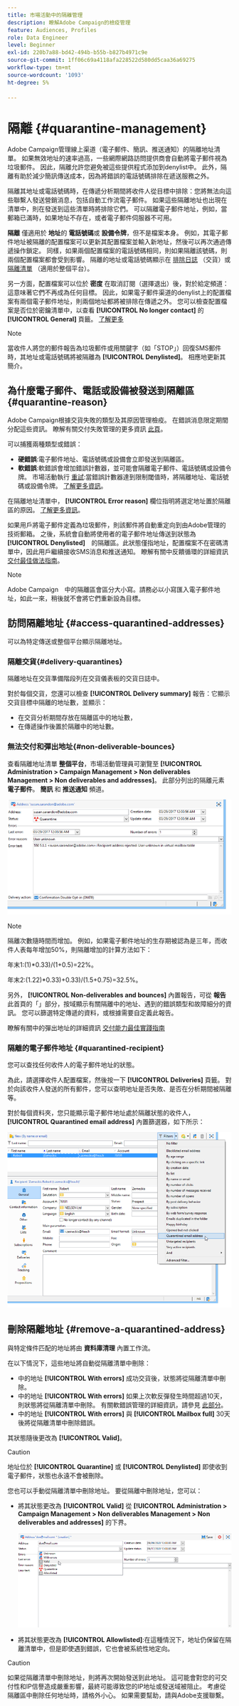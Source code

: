 ```yaml
---
title: 市場活動中的隔離管理
description: 瞭解Adobe Campaign的檢疫管理
feature: Audiences, Profiles
role: Data Engineer
level: Beginner
exl-id: 220b7a88-bd42-494b-b55b-b827b4971c9e
source-git-commit: 1ff06c69a4118afa228522d580dd5caa36a69275
workflow-type: tm+mt
source-wordcount: '1093'
ht-degree: 5%

---
```


# 隔離 {#quarantine-management}

Adobe Campaign管理線上渠道（電子郵件、簡訊、推送通知）的隔離地址清單。 如果無效地址的速率過高，一些網際網路訪問提供商會自動將電子郵件視為垃圾郵件。 因此，隔離允許您避免被這些提供程式添加到denylist中。 此外，隔離有助於減少簡訊傳送成本，因為將錯誤的電話號碼排除在遞送服務之外。

隔離其地址或電話號碼時，在傳遞分析期間將收件人從目標中排除：您將無法向這些聯繫人發送營銷消息，包括自動工作流電子郵件。 如果這些隔離地址也出現在清單中，則在發送到這些清單時將排除它們。 可以隔離電子郵件地址，例如，當郵箱已滿時，如果地址不存在，或者電子郵件伺服器不可用。

<!--For more on best practices to secure and optimize your deliveries, refer to [this page](delivery-best-practices.md).-->

**隔離** 僅適用於 **地址**&#x200B;的 **電話號碼**&#x200B;或 **設備令牌**，但不是檔案本身。 例如，其電子郵件地址被隔離的配置檔案可以更新其配置檔案並輸入新地址，然後可以再次通過傳遞操作鎖定。 同樣，如果兩個配置檔案的電話號碼相同，則如果隔離該號碼，則兩個配置檔案都會受到影響。 隔離的地址或電話號碼顯示在 [排除日誌](#delivery-quarantines) （交貨）或 [隔離清單](#non-deliverable-bounces) （適用於整個平台）。

另一方面，配置檔案可以位於 **密度** 在取消訂閱（選擇退出）後，對於給定頻道：這意味著它們不再成為任何目標。 因此，如果電子郵件渠道的denylist上的配置檔案有兩個電子郵件地址，則兩個地址都將被排除在傳遞之外。 您可以檢查配置檔案是否位於密鑰清單中，以查看 **[!UICONTROL No longer contact]** 的 **[!UICONTROL General]** 頁籤。 [了解更多](../audiences/view-profiles.md)

>[!NOTE]
>
>當收件人將您的郵件報告為垃圾郵件或用關鍵字（如「STOP」）回復SMS郵件時，其地址或電話號碼將被隔離為 **[!UICONTROL Denylisted]**。 相應地更新其簡介。

<!--For the email channel, email addresses are quarantined. For the mobile app channel, device tokens are quarantined. For the SMS channel, phone numbers are quarantined.?-->

## 為什麼電子郵件、電話或設備被發送到隔離區 {#quarantine-reason}

Adobe Campaign根據交貨失敗的類型及其原因管理檢疫。 在錯誤消息限定期間分配這些資訊。 瞭解有關交付失敗管理的更多資訊 [此頁](delivery-failures.md)。

可以捕獲兩種類型或錯誤：

* **硬錯誤**:電子郵件地址、電話號碼或設備會立即發送到隔離區。
* **軟錯誤**:軟錯誤會增加錯誤計數器，並可能會隔離電子郵件、電話號碼或設備令牌。 市場活動執行 [重試](delivery-failures.md#retries):當錯誤計數器達到限制閾值時，將隔離地址、電話號碼或設備令牌。 [了解更多資訊](delivery-failures.md#retries)。

在隔離地址清單中， **[!UICONTROL Error reason]** 欄位指明將選定地址置於隔離區的原因。 [了解更多資訊](#identifying-quarantined-addresses-for-the-entire-platform)。


如果用戶將電子郵件定義為垃圾郵件，則該郵件將自動重定向到由Adobe管理的技術郵箱。 之後，系統會自動將使用者的電子郵件地址傳送到狀態為　**[!UICONTROL Denylisted]**　的隔離區。此狀態僅指地址，配置檔案不在密碼清單中，因此用戶繼續接收SMS消息和推送通知。 瞭解有關中反饋循環的詳細資訊 [交付最佳做法指南](https://experienceleague.adobe.com/docs/deliverability-learn/deliverability-best-practice-guide/transition-process/infrastructure.html#feedback-loops)。

>[!NOTE]
>
>Adobe Campaign　中的隔離區會區分大小寫。請務必以小寫匯入電子郵件地址，如此一來，稍後就不會將它們重新設為目標。

## 訪問隔離地址 {#access-quarantined-addresses}

可以為特定傳送或整個平台顯示隔離地址。

### 隔離交貨{#delivery-quarantines}

隔離地址在交貨準備階段列在交貨儀表板的交貨日誌中。

對於每個交貨，您還可以檢查 **[!UICONTROL Delivery summary]** 報告：它顯示交貨目標中隔離的地址數，並顯示：

* 在交貨分析期間存放在隔離區中的地址數，
* 在傳遞操作後置於隔離中的地址數。

### 無法交付和彈出地址{#non-deliverable-bounces}

查看隔離地址清單 **整個平台**，市場活動管理員可瀏覽至  **[!UICONTROL Administration > Campaign Management > Non deliverables Management > Non deliverables and addresses]**。 此部分列出的隔離元素 **電子郵件**。 **簡訊** 和 **推送通知** 頻道。

![](assets/tech-quarantine.png)

>[!NOTE]
>
>隔離次數隨時間而增加。 例如，如果電子郵件地址的生存期被認為是三年，而收件人表每年增加50%，則隔離增加的計算方法如下：
>
>年末1:(1)&#42;0.33)/(1+0.5)=22%。
>
>年末2:(1.22)&#42;0.33)+0.33)/(1.5+0.75)=32.5%。

另外， **[!UICONTROL Non-deliverables and bounces]** 內置報告，可從 **報告** 此首頁的「」部分，按域顯示有關隔離中的地址、遇到的錯誤類型和故障細分的資訊。 您可以篩選特定傳遞的資料，或根據需要自定義此報告。

瞭解有關中的彈出地址的詳細資訊 [交付能力最佳實踐指南](https://experienceleague.adobe.com/docs/deliverability-learn/deliverability-best-practice-guide/metrics-for-deliverability/bounces.html)

### 隔離的電子郵件地址 {#quarantined-recipient}

您可以查找任何收件人的電子郵件地址的狀態。

為此，請選擇收件人配置檔案，然後按一下 **[!UICONTROL Deliveries]** 頁籤。 對於向該收件人發送的所有郵件，您可以查明地址是否失敗、是否在分析期間被隔離等。

對於每個資料夾，您只能顯示電子郵件地址處於隔離狀態的收件人， **[!UICONTROL Quarantined email address]** 內置篩選器，如下所示：

![](assets/quarantine-filter.png)


## 刪除隔離地址 {#remove-a-quarantined-address}

與特定條件匹配的地址將由 **資料庫清理** 內置工作流。

在以下情況下，這些地址將自動從隔離清單中刪除：

* 中的地址 **[!UICONTROL With errors]** 成功交貨後，狀態將從隔離清單中刪除。
* 中的地址 **[!UICONTROL With errors]** 如果上次軟反彈發生時間超過10天，則狀態將從隔離清單中刪除。 有關軟錯誤管理的詳細資訊，請參見 [此部分](#soft-error-management)。
* 中的地址 **[!UICONTROL With errors]** 與 **[!UICONTROL Mailbox full]** 30天後將從隔離清單中刪除錯誤。

其狀態隨後更改為 **[!UICONTROL Valid]**。

>[!CAUTION]
>
>地址位於 **[!UICONTROL Quarantine]** 或 **[!UICONTROL Denylisted]** 即使收到電子郵件，狀態也永遠不會被刪除。

您也可以手動從隔離清單中刪除地址。 要從隔離中刪除地址，您可以：

* 將其狀態更改為 **[!UICONTROL Valid]** 從 **[!UICONTROL Administration > Campaign Management > Non deliverables Management > Non deliverables and addresses]** 的下界。

   ![](assets/tech-quarantine-status.png)

* 將其狀態更改為 **[!UICONTROL Allowlisted]**:在這種情況下，地址仍保留在隔離清單中，但是即使遇到錯誤，它也會被系統性地定向。

>[!CAUTION]
>
>如果從隔離清單中刪除地址，則將再次開始發送到此地址。 這可能會對您的可交付性和IP信譽造成嚴重影響，最終可能導致您的IP地址或發送域被阻止。 考慮從隔離區中刪除任何地址時，請格外小心。 如果需要幫助，請與Adobe支援聯繫。
